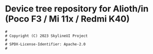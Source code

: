 # Device tree repository for Alioth/in (Poco F3 / Mi 11x / Redmi K40)

```
#
# Copyright (C) 2023 SkylineUI Project
#
# SPDX-License-Identifier: Apache-2.0
#
```
